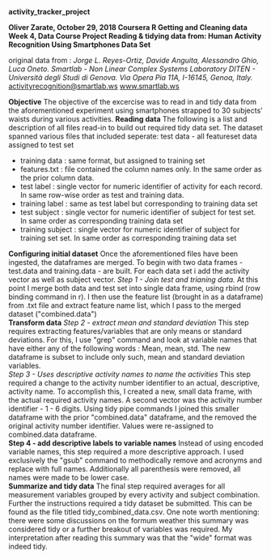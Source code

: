 **activity_tracker_project**

**Oliver Zarate,  October 29, 2018 
Coursera R Getting and Cleaning data Week 4, Data Course Project
Reading & tidying data from:
Human Activity Recognition Using Smartphones Data Set**   

original data from :
*Jorge L. Reyes-Ortiz, Davide Anguita, Alessandro Ghio, Luca Oneto.
Smartlab - Non Linear Complex Systems Laboratory
DITEN - Università degli Studi di Genova.
Via Opera Pia 11A, I-16145, Genoa, Italy.*
activityrecognition@smartlab.ws
www.smartlab.ws

**Objective**
The objective of the excercise was to read in and tidy data from the aforementioned experiment using smartphones strapped to 30 subjects' waists during various activities. 
**Reading data**
The following is a list and description of all files read-in to build out required tidy data set.
The dataset spanned various files that included seperate:
test data - all featureset data assigned to test set
- training data : same format, but assigned to training set
- features.txt  : file contained the column names only. In the same order as the prior column data.
- test label    : single vector for numeric identifier of activity for each record. In same row-wise order
             as test and training data.
- training label : same as test label  but corresponding to training data set
- test subject : single vector for numeric identifier of subject for test set. In same order as 
                  corresponding training data set
- training subject : single vector for numeric identifier of subject for training set set. In same order as 
                  corresponding training data set<br/>

**Configuring initial dataset**
 Once the aforementioned files have been ingested, the dataframes are merged. To begin with two data frames - test.data and training.data - are built. For each data set i add the activity vector as well as subject vector. 
 *Step 1 - Join test and trianing data.* 
 At this point I merge both data and test set into single data frame, using rbind (row binding command in r). 
 I then use the feature list (brought in as a dataframe) from .txt file and extract feature name list, which 
 I pass to the merged dataset ("combined.data")<br/>
 **Transform data**
 *Step 2 - extract mean and standard deviation*
This step requires extracting features/variables that are only means or standard deviations. For this, I use "grep" command
and look at variable names that have either any of the  following words : Mean, mean, std. The new dataframe is subset to include
only such, mean and standard deviation variables.<br/>
 *Step 3 - Uses descriptive activity names to name the activities*
 This step required a change to the activity number identifier to an actual, descriptive, activity name. To accomplish this, I created a new, small data frame, with the actual required activity names. A second vector was the activity number identifier - 1 - 6 digits.
Using tidy pipe commands I joined this smaller dataframe with the prior "combined.data" dataframe, and the removed the original activity number identifier. Values were re-assigned to combined.data dataframe.<br/>
**Step 4 - add descriptive labels to variable names**
 Instead of using encoded variable names, this step required a more descriptive approach. I used exclusively the "gsub" command to 
 methodically remove and acronyms and replace with full names. Additionally all parenthesis were removed, all names were made to be lower case.<br/> 
 **Summarize and tidy data**
 The final step required averages for all measurement variables grouped by every activity and subject combination. Further the instructions required a tidy dataset be submitted. This can be found as the file titled tidy_combined_data.csv. One note worth
 mentioning: there were some discussions on the formum weather this summary was considered tidy or a further breakout of variables was required. My interpretation after reading this summary was that the "wide" format was indeed tidy. 



